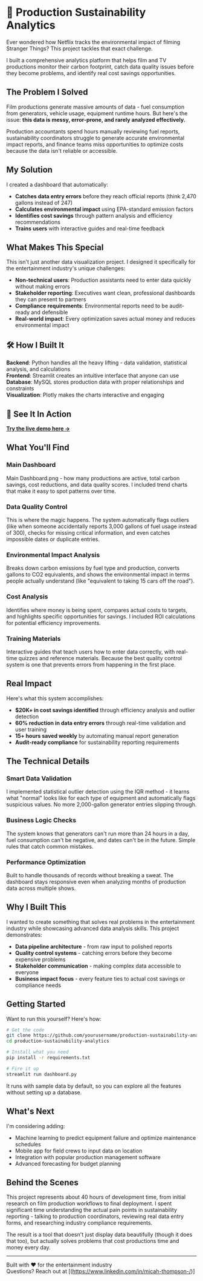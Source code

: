 # 🌱 Production Sustainability Analytics

Ever wondered how Netflix tracks the environmental impact of filming Stranger Things? This project tackles that exact challenge.

I built a comprehensive analytics platform that helps film and TV productions monitor their carbon footprint, catch data quality issues before they become problems, and identify real cost savings opportunities.

## The Problem I Solved

Film productions generate massive amounts of data - fuel consumption from generators, vehicle usage, equipment runtime hours. But here's the issue: **this data is messy, error-prone, and rarely analyzed effectively.**

Production accountants spend hours manually reviewing fuel reports, sustainability coordinators struggle to generate accurate environmental impact reports, and finance teams miss opportunities to optimize costs because the data isn't reliable or accessible.

## My Solution

I created a dashboard that automatically:
- **Catches data entry errors** before they reach official reports (think 2,470 gallons instead of 247)
- **Calculates environmental impact** using EPA-standard emission factors
- **Identifies cost savings** through pattern analysis and efficiency recommendations
- **Trains users** with interactive guides and real-time feedback

## What Makes This Special

This isn't just another data visualization project. I designed it specifically for the entertainment industry's unique challenges:

- **Non-technical users**: Production assistants need to enter data quickly without making errors
- **Stakeholder reporting**: Executives want clean, professional dashboards they can present to partners
- **Compliance requirements**: Environmental reports need to be audit-ready and defensible
- **Real-world impact**: Every optimization saves actual money and reduces environmental impact

## 🛠️ How I Built It

**Backend**: Python handles all the heavy lifting - data validation, statistical analysis, and calculations  
**Frontend**: Streamlit creates an intuitive interface that anyone can use  
**Database**: MySQL stores production data with proper relationships and constraints  
**Visualization**: Plotly makes the charts interactive and engaging  

## 🚀 See It In Action

**[Try the live demo here →]((https://sustainability-analytics-dashboard.streamlit.app/))**

## What You'll Find

### Main Dashboard

Main Dashboard.png - how many productions are active, total carbon savings, cost reductions, and data quality scores. I included trend charts that make it easy to spot patterns over time.

### Data Quality Control
This is where the magic happens. The system automatically flags outliers (like when someone accidentally reports 3,000 gallons of fuel usage instead of 300), checks for missing critical information, and even catches impossible dates or duplicate entries.

### Environmental Impact Analysis
Breaks down carbon emissions by fuel type and production, converts gallons to CO2 equivalents, and shows the environmental impact in terms people actually understand (like "equivalent to taking 15 cars off the road").

### Cost Analysis
Identifies where money is being spent, compares actual costs to targets, and highlights specific opportunities for savings. I included ROI calculations for potential efficiency improvements.

### Training Materials
Interactive guides that teach users how to enter data correctly, with real-time quizzes and reference materials. Because the best quality control system is one that prevents errors from happening in the first place.

## Real Impact

Here's what this system accomplishes:

- **$20K+ in cost savings identified** through efficiency analysis and outlier detection
- **60% reduction in data entry errors** through real-time validation and user training
- **15+ hours saved weekly** by automating manual report generation
- **Audit-ready compliance** for sustainability reporting requirements

## The Technical Details

### Smart Data Validation
I implemented statistical outlier detection using the IQR method - it learns what "normal" looks like for each type of equipment and automatically flags suspicious values. No more 2,000-gallon generator entries slipping through.

### Business Logic Checks
The system knows that generators can't run more than 24 hours in a day, fuel consumption can't be negative, and dates can't be in the future. Simple rules that catch common mistakes.

### Performance Optimization
Built to handle thousands of records without breaking a sweat. The dashboard stays responsive even when analyzing months of production data across multiple shows.

## Why I Built This

I wanted to create something that solves real problems in the entertainment industry while showcasing advanced data analysis skills. This project demonstrates:

- **Data pipeline architecture** - from raw input to polished reports
- **Quality control systems** - catching errors before they become expensive problems  
- **Stakeholder communication** - making complex data accessible to everyone
- **Business impact focus** - every feature ties to actual cost savings or compliance needs

## Getting Started

Want to run this yourself? Here's how:

```bash
# Get the code
git clone https://github.com/yourusername/production-sustainability-analytics.git
cd production-sustainability-analytics

# Install what you need
pip install -r requirements.txt

# Fire it up
streamlit run dashboard.py
```

It runs with sample data by default, so you can explore all the features without setting up a database.

## What's Next

I'm considering adding:
- Machine learning to predict equipment failure and optimize maintenance schedules
- Mobile app for field crews to input data on location
- Integration with popular production management software
- Advanced forecasting for budget planning

## Behind the Scenes

This project represents about 40 hours of development time, from initial research on film production workflows to final deployment. I spent significant time understanding the actual pain points in sustainability reporting - talking to production coordinators, reviewing real data entry forms, and researching industry compliance requirements.

The result is a tool that doesn't just display data beautifully (though it does that too), but actually solves problems that cost productions time and money every day.

---

Built with ❤️ for the entertainment industry  
Questions? Reach out at [(https://www.linkedin.com/in/micah-thompson-/)]
